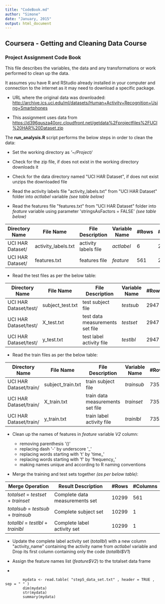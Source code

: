 ```yaml
---
title: "CodeBook.md"
author: "Simone"
date: "January, 2015"
output: html_document
---
```


## Coursera - Getting and Cleaning Data Course 
### Project Assignment Code Book

This file describes the variables, the data and any transformations or work performed to clean up the data.

It assumes you have R and RStudio already installed in your computer and connection to the internet as it may need to download a specific package.

- URL where the original data was downloaded:  
    <http://archive.ics.uci.edu/ml/datasets/Human+Activity+Recognition+Using+Smartphones>

- This assignment uses data from   
    <https://d396qusza40orc.cloudfront.net/getdata%2Fprojectfiles%2FUCI%20HAR%20Dataset.zip>
    
    
The **run_analysis.R** script performs the below steps in order to clean the data:

- Set the working directory as *'~/Project/*
- Check for the zip file, if does not exist in the working directory downloads it
- Check for the data directory named "UCI HAR Dataset", if does not exist unzips the downloaded file
- Read the activity labels file "activity_labels.txt" from "UCI HAR Dataset" folder into *actlabel* variable *(see table below)*

- Read the features file "features.txt" from "UCI HAR Dataset" folder into *feature* variable using parameter 'stringsAsFactors = FALSE' *(see table below)*


Directory Name   | File Name         |  File Description  | Variable Name | #Rows | #Columns
-----------------|-------------------|--------------------|----------------|-----|----
UCI HAR Dataset/ | activity_labels.txt | activity labels file  | *actlabel* | 6 | 2
UCI HAR Dataset/ | features.txt       | features file | *feature* | 561 | 2


- Read the test files as per the below table:

Directory Name       | File Name         |  File Description  | Variable Name | #Rows | #Columns
---------------------|-------------------|--------------------|----------------|-----|----
UCI HAR Dataset/test/ | subject_test.txt | test subject file  | *testsub* | 2947 | 1
UCI HAR Dataset/test/ | X_test.txt       | test data measurements set file | *testset* | 2947 | 561
UCI HAR Dataset/test/ | y_test.txt       | test label activity file | *testlbl* | 2947 |1

- Read the train files as per the below table:

Directory Name       | File Name         |  File Description | Variable Name | #Rows | #Columns
---------------------|-------------------|-------------------|-------------------|-----|----
UCI HAR Dataset/train/ | subject_train.txt | train subject file    | *trainsub* |7352 |1
UCI HAR Dataset/train/ | X_train.txt       | train data measurements set file | *trainset* |7352 |561
UCI HAR Dataset/train/ | y_train.txt       | train label activity file | *trainlbl* |7352 |1

- Clean up the names of features in *feature* variable *V2* column:
    - removing parenthesis '()'
	- replacing dash '-' by underscore '_'
	- replacing words starting with 't' by 'time_'
	- replacing words starting with 'f' by 'frequency_'
	- making names unique and according to R naming conventions


- Merge the training and test sets together *(as per below table)*:

Merge Operation               | Result Description         |   #Rows | #Columns
------------------------------|----------------------------|---------|----
*totalset* = *testset* + *trainset* | Complete data measurements set | 10299 | 561
*totalsub* = *testsub* + *trainsub* | Complete subject set |  10299 |1
*totallbl* = *testlbl* + *trainlbl* | Complete label activity set | 10299   |1

- Update the complete label activity set (*totallbl*) with a new column "activity_name" containing the activity name from *actlabel* variable and Drop its first column containing only the code (*totallbl$V1*)

- Assign the feature names list (*feature$V2*) to the totalset data frame

- 

```
        mydata <- read.table( "step5_data_set.txt" , header = TRUE , sep = " " )
        dim(mydata)
        str(mydata)
        summary(mydata)
``` 














